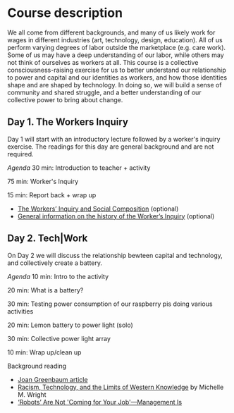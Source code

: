 # Course description

We all come from different backgrounds, and many of us likely work for wages in different industries (art, technology, design, education). All of us perform varying degrees of labor outside the marketplace (e.g. care work). Some of us may have a deep understanding of our labor, while others may not think of ourselves as workers at all. This course is a collective consciousness-raising exercise for us to better understand our relationship to power and capital and our identities as workers, and how those identities shape and are shaped by technology. In doing so, we will build a sense of community and shared struggle, and a better understanding of our collective power to bring about change.

## Day 1. The Workers Inquiry
Day 1 will start with an introductory lecture followed by a worker's inquiry exercise. The readings for this day are general background and are not required.

*Agenda*
30 min: Introduction to teacher + activity

75 min: Worker's Inquiry

15 min: Report back + wrap up

* [The Workers’ Inquiry and Social Composition](https://notesfrombelow.org/article/workers-inquiry-and-social-composition) (optional)
* [General information on the history of the Worker’s Inquiry](https://www.viewpointmag.com/2013/09/27/workers-inquiry-a-genealogy/) (optional)

## Day 2. Tech|Work
On Day 2 we will discuss the relationship bewteen capital and technology, and collectively create a battery.

*Agenda*
10 min: Intro to the activity

20 min: What is a battery?

30 min: Testing power consumption of our raspberry pis doing various activities

20 min: Lemon battery to power light (solo)

30 min: Collective power light array

10 min: Wrap up/clean up


Background reading
* [Joan Greenbaum article](https://github.com/a-tbd/sfpc_detroit_2019/blob/master/readings/(Critical%20Perspectives%20on%20Work%20and%20Organisations)%20Paul%20Thompson%2C%20Chris%20Warhurst%20(eds.)%20-%20Workplaces%20of%20the%20Future-Macmillan%20Education%20UK%20(1998)%20(dragged)%20(1).pdf)
* [Racism, Technology, and the Limits of Western Knowledge](https://github.com/morehshin/TheRadicalOutside/blob/master/TheRadicalOutsideLibrary/ann-tbd/8-Wright-Western-Knowledge.pdf) by Michelle M. Wright
* [‘Robots’ Are Not 'Coming for Your Job'—Management Is](https://gizmodo.com/robots-are-not-coming-for-your-job-management-is-1835127820)